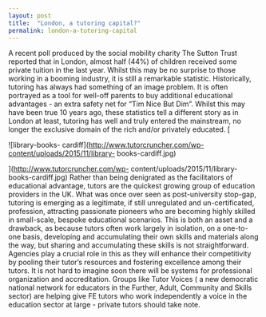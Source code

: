 ```yaml
---
layout: post
title:  "London, a tutoring capital?"
permalink: london-a-tutoring-capital
---
```

A recent poll produced by the social mobility charity The Sutton Trust
reported that in London, almost half (44%) of children received some private
tuition in the last year. Whilst this may be no surprise to those working in a
booming industry, it is still a remarkable statistic. Historically, tutoring
has always had something of an image problem. It is often portrayed as a tool
for well-off parents to buy additional educational advantages - an extra
safety net for “Tim Nice But Dim”. Whilst this may have been true 10 years
ago, these statistics tell a different story as in London at least, tutoring
has well and truly entered the mainstream, no longer the exclusive domain of
the rich and/or privately educated. [

![library-books-
cardiff](http://www.tutorcruncher.com/wp-content/uploads/2015/11/library-
books-cardiff.jpg)

](http://www.tutorcruncher.com/wp-
content/uploads/2015/11/library-books-cardiff.jpg) Rather than being
denigrated as the facilitators of educational advantage, tutors are the
quickest growing group of education providers in the UK. What was once over
seen as post-university stop-gap, tutoring is emerging as a legitimate, if
still unregulated and un-certificated, profession, attracting passionate
pioneers who are becoming highly skilled in small-scale, bespoke educational
scenarios. This is both an asset and a drawback, as because tutors often work
largely in isolation, on a one-to-one basis, developing and accumulating their
own skills and materials along the way, but sharing and accumulating these
skills is not straightforward. Agencies play a crucial role in this as they
will enhance their competitivity by pooling their tutor’s resources and
fostering excellence among their tutors. It is not hard to imagine soon there
will be systems for professional organization and accreditation.  Groups like
Tutor Voices (  a new democratic national network for educators in the
Further, Adult, Community and Skills sector)  are helping give FE tutors who
work independently a voice in the education sector at large - private tutors
should take note.
